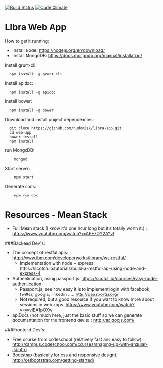 
[![Build Status](https://travis-ci.org/hudovisk/libra-app.svg?branch=master)](https://travis-ci.org/hudovisk/libra-app) [![Code Climate](https://codeclimate.com/github/hudovisk/libra-app/badges/gpa.svg)](https://codeclimate.com/github/hudovisk/libra-app)

Libra Web App
=============

How to get it running:

 - Install Node: https://nodejs.org/en/download/
 - Install MongoDB: https://docs.mongodb.org/manual/installation/

Install grunt-cli:
```Shell
  npm install -g grunt-cli
```

Install apidoc:
```Shell
  npm install -g apidoc
```

Install bower:
```Shell
  npm install -g bower
```

Download and install project dependencies:
```Shell
  git clone https://github.com/hudovisk/libra-app.git
  cd web-app
  bower install
  npm install
```

run MongoDB:
```Shell
    mongod
```

Start server:
```Shell
    npm start
```

Generate docs:
```Shell
    npm run doc
```

Resources - Mean Stack
======================

- Full Mean stack (I know it's one hour long but it's totally worth it.) :
  https://www.youtube.com/watch?v=AEE7DY2AYvI

###Backend Dev's:
 - The concept of restful apis: http://www.ibm.com/developerworks/library/ws-restful/
    * Implementation with node + express: 
     https://scotch.io/tutorials/build-a-restful-api-using-node-and-express-4
 - Authentication, using passport.js:
   https://scotch.io/courses/easy-node-authentication
    * Passport.js, see how easy it is to implement login with facebook, twitter, google, linkedin ....:
      http://passportjs.org/
    * Not required, but a good resource if you want to know more about sessions in web apps.
      https://www.youtube.com/watch?v=yvviEA1pOXw
 - apiDocs (not much here, just the basic stuff so we can generate documentation
   for the frontend dev's) : http://apidocjs.com/

###Frontend Dev's:
 - Free course from codeschool (relatively fast and easy to follow). 
   http://campus.codeschool.com/courses/shaping-up-with-angular-js/intro
 - Bootstrap (basically for css and responsive design):
   http://getbootstrap.com/getting-started/
